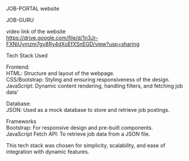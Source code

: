 JOB-PORTAL website <br>

JOB-GURU<br>

video link of the website<br>
https://drive.google.com/file/d/1n3Jr-FXNiUymzm7gv8Ry4dXoEfXSnEGD/view?usp=sharing<br>

Tech Stack Used<br>

Frontend:<br>
   HTML: Structure and layout of the webpage.<br>
  CSS/Bootstrap: Styling and ensuring responsiveness of the design.<br>
  JavaScript: Dynamic content rendering, handling filters, and fetching job data'<br>
  
Database:<br>
  JSON: Used as a mock database to store and retrieve job postings.<br>
     
Frameworks<br>
    Bootstrap: For responsive design and pre-built components.<br>
    JavaScript Fetch API: To retrieve job data from a JSON file.<br>
    
This tech stack was chosen for simplicity, scalability, and ease of integration with dynamic features.
